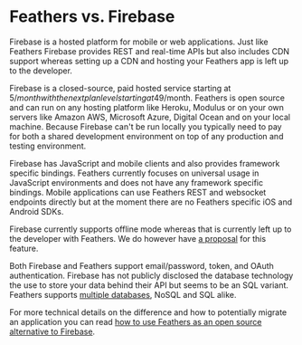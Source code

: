 # Feathers vs. Firebase

Firebase is a hosted platform for mobile or web applications. Just like Feathers Firebase provides REST and real-time APIs but also includes CDN support whereas setting up a CDN and hosting your Feathers app is left up to the developer.

Firebase is a closed-source, paid hosted service starting at 5$/month with the next plan level starting at 49$/month. Feathers is open source and can run on any hosting platform like Heroku, Modulus or on your own servers like Amazon AWS, Microsoft Azure, Digital Ocean and on your local machine. Because Firebase can't be run locally you typically need to pay for both a shared development environment on top of any production and testing environment. 

Firebase has JavaScript and mobile clients and also provides framework specific bindings. Feathers currently focuses on universal usage in JavaScript environments and does not have any framework specific bindings. Mobile applications can use Feathers REST and websocket endpoints directly but at the moment there are no Feathers specific iOS and Android SDKs.

Firebase currently supports offline mode whereas that is currently left up to the developer with Feathers. We do however have [a proposal](https://github.com/feathersjs/feathers-client/issues/29) for this feature.

Both Firebase and Feathers support email/password, token, and OAuth authentication. Firebase has not publicly disclosed the database technology the use to store your data behind their API but seems to be an SQL variant. Feathers supports [multiple databases](../../databases/), NoSQL and SQL alike.

For more technical details on the difference and how to potentially migrate an application you can read [how to use Feathers as an open source alternative to Firebase](https://medium.com/all-about-feathersjs/using-feathersjs-as-an-open-source-alternative-to-firebase-b5d93c200cee#.olu25brld).
